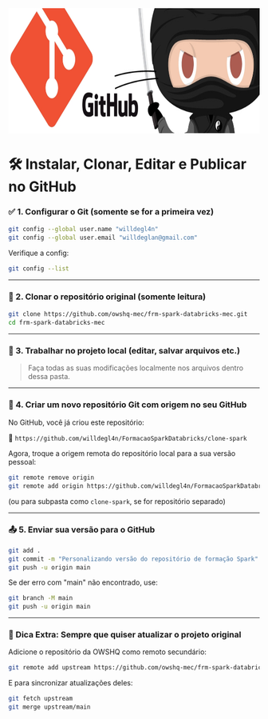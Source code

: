 <img src="../img/bannergit.jpg" alt="" width="1100" height="250">

# 🛠️ Instalar, Clonar, Editar e Publicar no GitHub


### ✅ 1. Configurar o Git (somente se for a primeira vez)
````bash
git config --global user.name "willdegl4n"
git config --global user.email "willdeglan@gmail.com"
````

Verifique a config:
````bash
git config --list
````


----
### 🔽 2. Clonar o repositório original (somente leitura)
````bash
git clone https://github.com/owshq-mec/frm-spark-databricks-mec.git
cd frm-spark-databricks-mec
````


----
### 🧪 3. Trabalhar no projeto local (editar, salvar arquivos etc.)
> Faça todas as suas modificações localmente nos arquivos dentro dessa pasta.


----
### 🌱 4. Criar um novo repositório Git com origem no seu GitHub
No GitHub, você já criou este repositório:

📌 `https://github.com/willdegl4n/FormacaoSparkDatabricks/clone-spark`

Agora, troque a origem remota do repositório local para a sua versão pessoal:

````bash
git remote remove origin
git remote add origin https://github.com/willdegl4n/FormacaoSparkDatabricks.git
````
(ou para subpasta como `clone-spark`, se for repositório separado)


----
### 📤 5. Enviar sua versão para o GitHub
````bash
git add .
git commit -m "Personalizando versão do repositório de formação Spark"
git push -u origin main
````
Se der erro com "main" não encontrado, use:
````bash
git branch -M main
git push -u origin main
````


----
### 🧠 Dica Extra: Sempre que quiser atualizar o projeto original
Adicione o repositório da OWSHQ como remoto secundário:
````bash
git remote add upstream https://github.com/owshq-mec/frm-spark-databricks-mec.git
````

E para sincronizar atualizações deles:
````bash
git fetch upstream
git merge upstream/main
````
